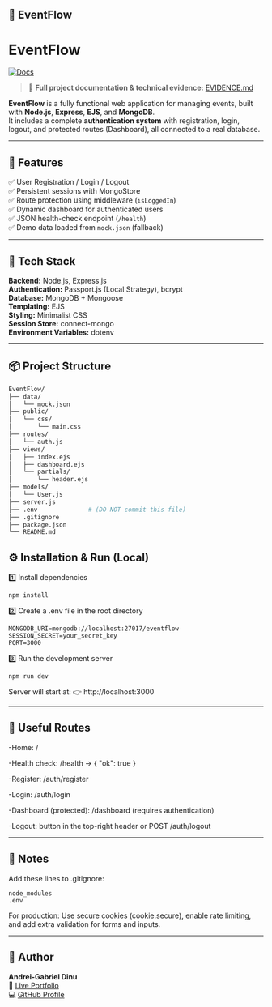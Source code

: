 ## 🪩 EventFlow

# EventFlow

[![Docs](https://img.shields.io/badge/docs-EVIDENCE-blue?style=for-the-badge&logo=markdown)](./EVIDENCE.md)

> 📘 **Full project documentation & technical evidence:** [EVIDENCE.md](./EVIDENCE.md)

**EventFlow** is a fully functional web application for managing events, built with **Node.js**, **Express**, **EJS**, and **MongoDB**.  
It includes a complete **authentication system** with registration, login, logout, and protected routes (Dashboard), all connected to a real database.

---

## 🚀 Features

✅ User Registration / Login / Logout  
✅ Persistent sessions with MongoStore  
✅ Route protection using middleware (`isLoggedIn`)  
✅ Dynamic dashboard for authenticated users  
✅ JSON health-check endpoint (`/health`)  
✅ Demo data loaded from `mock.json` (fallback)

---

## 🧰 Tech Stack

**Backend:** Node.js, Express.js  
**Authentication:** Passport.js (Local Strategy), bcrypt  
**Database:** MongoDB + Mongoose  
**Templating:** EJS  
**Styling:** Minimalist CSS  
**Session Store:** connect-mongo  
**Environment Variables:** dotenv

---

## 📦 Project Structure

```bash
EventFlow/
├── data/
│   └── mock.json
├── public/
│   └── css/
│       └── main.css
├── routes/
│   └── auth.js
├── views/
│   ├── index.ejs
│   ├── dashboard.ejs
│   └── partials/
│       └── header.ejs
├── models/
│   └── User.js
├── server.js
├── .env              # (DO NOT commit this file)
├── .gitignore
├── package.json
└── README.md

```
## ⚙️ Installation & Run (Local)

1️⃣ Install dependencies

```
npm install
```
2️⃣ Create a .env file in the root directory
```
MONGODB_URI=mongodb://localhost:27017/eventflow
SESSION_SECRET=your_secret_key
PORT=3000

```

3️⃣ Run the development server
```
npm run dev
```

Server will start at:
👉 http://localhost:3000

---

## 🔐 Useful Routes

 -Home: /

 -Health check: /health → { "ok": true }

 -Register: /auth/register

 -Login: /auth/login

 -Dashboard (protected): /dashboard (requires authentication)

 -Logout: button in the top-right header or POST /auth/logout

---

## 📝 Notes

Add these lines to .gitignore:

```
node_modules
.env
```
For production:
Use secure cookies (cookie.secure), enable rate limiting, and add extra validation for forms and inputs.

---

## 👤 Author

**Andrei-Gabriel Dinu**  
🔗 [Live Portfolio](https://andreigabriel1.github.io)  
💻 [GitHub Profile](https://github.com/AndreiGabriel1)
